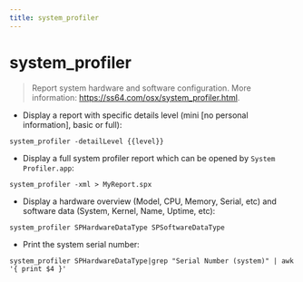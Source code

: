 ```yaml
---
title: system_profiler
---
```

# system_profiler

> Report system hardware and software configuration.
> More information: <https://ss64.com/osx/system_profiler.html>.

- Display a report with specific details level (mini [no personal information], basic or full):

`system_profiler -detailLevel {{level}}`

- Display a full system profiler report which can be opened by `System Profiler.app`:

`system_profiler -xml > MyReport.spx`

- Display a hardware overview (Model, CPU, Memory, Serial, etc) and software data (System, Kernel, Name, Uptime, etc):

`system_profiler SPHardwareDataType SPSoftwareDataType`

- Print the system serial number:

`system_profiler SPHardwareDataType|grep "Serial Number (system)" | awk '{ print $4 }'`
